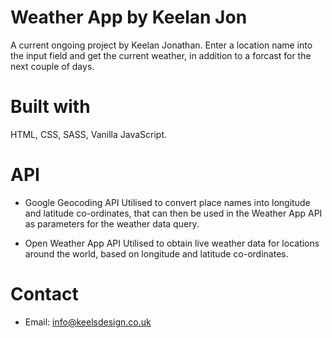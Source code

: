 # Weather App by Keelan Jon

A current ongoing project by Keelan Jonathan.
Enter a location name into the input field and get the current
weather, in addition to a forcast for the next couple of days.

# Built with

HTML, CSS, SASS, Vanilla JavaScript.

# API

- Google Geocoding API
  Utilised to convert place names into longitude and latitude co-ordinates, that can then be used in the Weather App API as parameters for the weather data query.

- Open Weather App API
  Utilised to obtain live weather data for locations around the world, based on longitude and latitude co-ordinates.

# Contact

- Email: info@keelsdesign.co.uk
